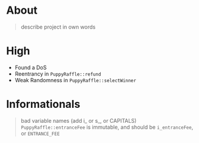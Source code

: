 # About

> describe project in own words

# High

- Found a DoS 
- Reentrancy in `PuppyRaffle::refund`
- Weak Randomness in `PuppyRaffle::selectWinner`

# Informationals 

> bad variable names (add i_ or s_, or CAPITALS)
`PuppyRaffle::entranceFee` is immutable, and should be `i_entranceFee`, or `ENTRANCE_FEE`